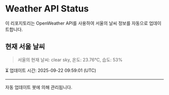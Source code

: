 
# Weather API Status

이 리포지토리는 OpenWeather API를 사용하여 서울의 날씨 정보를 자동으로 업데이트합니다.

## 현재 서울 날씨
> 서울의 현재 날씨: clear sky, 온도: 23.76°C, 습도: 53%

⏳ 업데이트 시간: 2025-09-22 09:59:01 (UTC)

---
자동 업데이트 봇에 의해 관리됩니다.
